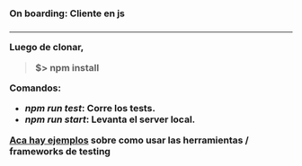 <h3>On boarding: Cliente en js<h3/>

---- 

Luego de clonar, 

> $> npm install

Comandos:

 - _npm run test_: Corre los tests.
 - _npm run start_: Levanta el server local.
 
[Aca hay ejemplos](./test/example.js) sobre como usar las herramientas / frameworks de testing
